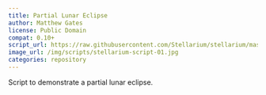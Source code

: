 ```yaml
---
title: Partial Lunar Eclipse
author: Matthew Gates
license: Public Domain
compat: 0.10+
script_url: https://raw.githubusercontent.com/Stellarium/stellarium/master/scripts/lunar_partial.ssc
image_url: /img/scripts/stellarium-script-01.jpg
categories: repository
---
```

Script to demonstrate a partial lunar eclipse.